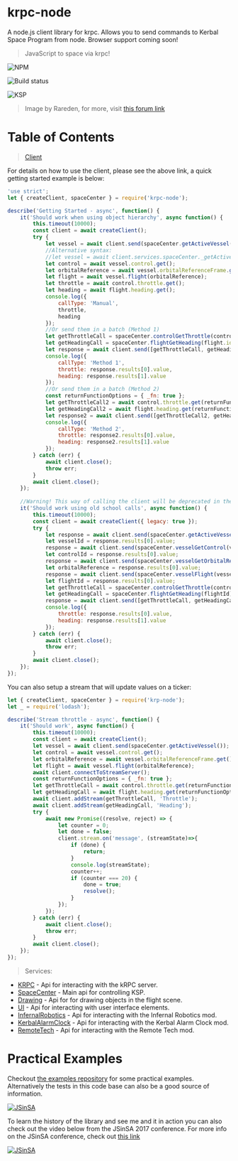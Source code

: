 # krpc-node

A node.js client library for krpc. Allows you to send commands to Kerbal Space Program from node. Browser support coming soon!

> JavaScript to space via krpc!

![NPM](https://nodei.co/npm/krpc-node.png)

![Build status](https://travis-ci.org/eXigentCoder/krpc-node.svg?branch=master)

![KSP](http://i.imgur.com/2ZqcbIF.jpg)

> Image by Rareden, for more, visit [this forum link](https://forum.kerbalspaceprogram.com/index.php?/topic/23233-raredens-projects/)

# Table of Contents

> [Client](https://github.com/eXigentCoder/krpc-node/blob/master/documentation/client.md)

For details on how to use the client, please see the above link, a quick getting started example is below: 

```javascript
'use strict';
let { createClient, spaceCenter } = require('krpc-node');

describe('Getting Started - async', function() {
    it('Should work when using object hierarchy', async function() {
        this.timeout(10000);
        const client = await createClient();
        try {
            let vessel = await client.send(spaceCenter.getActiveVessel());
            //Alternative syntax: 
            //let vessel = await client.services.spaceCenter._getActiveVessel();
            let control = await vessel.control.get();
            let orbitalReference = await vessel.orbitalReferenceFrame.get();
            let flight = await vessel.flight(orbitalReference);
            let throttle = await control.throttle.get();
            let heading = await flight.heading.get();
            console.log({
                callType: 'Manual',
                throttle,
                heading
            });
            //Or send them in a batch (Method 1)
            let getThrottleCall = spaceCenter.controlGetThrottle(control.id);
            let getHeadingCall = spaceCenter.flightGetHeading(flight.id);
            let response = await client.send([getThrottleCall, getHeadingCall]);
            console.log({
                callType: 'Method 1',
                throttle: response.results[0].value,
                heading: response.results[1].value
            });
            //Or send them in a batch (Method 2)
            const returnFunctionOptions = { _fn: true };
            let getThrottleCall2 = await control.throttle.get(returnFunctionOptions);
            let getHeadingCall2 = await flight.heading.get(returnFunctionOptions);
            let response2 = await client.send([getThrottleCall2, getHeadingCall2]);
            console.log({
                callType: 'Method 2',
                throttle: response2.results[0].value,
                heading: response2.results[1].value
            });
        } catch (err) {
            await client.close();
            throw err;
        }
        await client.close();
    });
    
    //Warning! This way of calling the client will be deprecated in the next version:
    it('Should work using old school calls', async function() {
        this.timeout(10000);
        const client = await createClient({ legacy: true });
        try {
            let response = await client.send(spaceCenter.getActiveVessel());
            let vesselId = response.results[0].value;
            response = await client.send(spaceCenter.vesselGetControl(vesselId));
            let controlId = response.results[0].value;
            response = await client.send(spaceCenter.vesselGetOrbitalReferenceFrame(vesselId));
            let orbitalReference = response.results[0].value;
            response = await client.send(spaceCenter.vesselFlight(vesselId, orbitalReference));
            let flightId = response.results[0].value;
            let getThrottleCall = spaceCenter.controlGetThrottle(controlId);
            let getHeadingCall = spaceCenter.flightGetHeading(flightId);
            response = await client.send([getThrottleCall, getHeadingCall]);
            console.log({
                throttle: response.results[0].value,
                heading: response.results[1].value
            });
        } catch (err) {
            await client.close();
            throw err;
        }
        await client.close();
    });
});
```

You can also setup a stream that will update values on a ticker:

```javascript
let { createClient, spaceCenter } = require('krp-node');
let _ = require('lodash');

describe('Stream throttle - async', function() {
    it('Should work', async function() {
        this.timeout(10000);
        const client = await createClient();
        let vessel = await client.send(spaceCenter.getActiveVessel());
        let control = await vessel.control.get();
        let orbitalReference = await vessel.orbitalReferenceFrame.get();
        let flight = await vessel.flight(orbitalReference);
        await client.connectToStreamServer();
        const returnFunctionOptions = { _fn: true };
        let getThrottleCall = await control.throttle.get(returnFunctionOptions);
        let getHeadingCall = await flight.heading.get(returnFunctionOptions);
        await client.addStream(getThrottleCall, 'Throttle');
        await client.addStream(getHeadingCall, 'Heading');
        try {
            await new Promise((resolve, reject) => {
                let counter = 0;
                let done = false;
                client.stream.on('message', (streamState)=>{
                    if (done) {
                        return;
                    }
                    console.log(streamState);
                    counter++;
                    if (counter === 20) {
                        done = true;
                        resolve();
                    }
                });
            });
        } catch (err) {
            await client.close();
            throw err;
        }
        await client.close();
    });
});
``` 
> Services:

-   [KRPC](https://github.com/eXigentCoder/krpc-node/blob/master/documentation/krpc.md) - Api for interacting with the kRPC server.
-   [SpaceCenter](https://github.com/eXigentCoder/krpc-node/blob/master/documentation/space-center.md) - Main api for controlling KSP.
-   [Drawing](https://github.com/eXigentCoder/krpc-node/blob/master/documentation/drawing.md) - Api for for drawing objects in the flight scene.
-   [UI](https://github.com/eXigentCoder/krpc-node/blob/master/documentation/ui.md) - Api for interacting with user interface elements.
-   [InfernalRobotics](https://github.com/eXigentCoder/krpc-node/blob/master/documentation/infernal-robotics.md) - Api for interacting with the Infernal Robotics mod.
-   [KerbalAlarmClock](https://github.com/eXigentCoder/krpc-node/blob/master/documentation/kerbal-alarm-clock.md) - Api for interacting with the Kerbal Alarm Clock mod.
-   [RemoteTech](https://github.com/eXigentCoder/krpc-node/blob/master/documentation/remote-tech.md) - Api for interacting with the Remote Tech mod.


# Practical Examples

Checkout [the examples repository](https://github.com/eXigentCoder/krpc-node-examples) for some practical examples. Alternatively the tests in this code base can also be a good source of information.

[![JSinSA](http://www.jsinsa.com/img/logo-small.png)](http://www.jsinsa.com/)

To learn the history of the library and see me and it in action you can also check out the video below from the JSinSA 2017 conference. For more info on the JSinSA conference, check out [this link](http://www.jsinsa.com/)

[![JSinSA](https://raw.githubusercontent.com/eXigentCoder/krpc-node/master/images/wires.jpg)](https://www.youtube.com/watch?v=q-uYOhIYWo0&t=205s)

 
